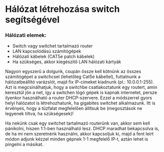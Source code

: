 # Hálózat létrehozása switch segítségével

### Hálózati elemek:
* Switch vagy switchet tartalmazó router
* LAN kapcsolódású számítógépek
* Hálózati kábelek (CAT5e patch kábelek)
* Ha szükséges, akkor kiegészítő LAN hálózati kártyák

Nagyon egyszerű a dolgunk, csupán össze kell kötnünk az összes számítógépet a switchcsel (lehetőleg Cat5e kábellel), futtatnunk a hálózatbeállító varázslót, majd fix IP-címeket kiadnunk (pl.: 10.0.0.1-255).
Azt is megcsinálhatjuk, hogy a switchbe csatlakoztatunk egy routert, amin keresztül jön a net, így a switchen lógó gépek is kapnak internetet, persze ilyenkor használható a router DHCP-szervere. Ezzel a módszerrel gyors helyi hálózatot is létrehozhatunk, ha gigabites switchet alkalmazunk.
Itt is érvényes, hogy a tűzfalat megfelelően állítsuk be (megosztások ne legyenek tiltva, ha szükségesek)!

Ha nekünk csak egy switchet tartalmazó routerünk van, akkor sem kell pánikolni, hiszen 1:1-ben használható lesz. DHCP maradhat bekapcsolva is, de ha mi nem szeretnénk használni, akkor kapcsoljuk ki, majd a fent leírt módon adjunk kézzel minden gépnek 1-1 megfelelő IP-t, aztán lehet is pingelni a másikat.